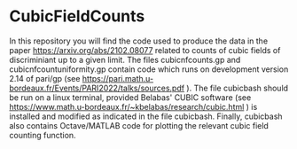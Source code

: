 # CubicFieldCounts

In this repository you will find the code used to produce the data in the paper https://arxiv.org/abs/2102.08077 related to counts of cubic fields of discriminiant up to a given limit. The files cubicnfcounts.gp and cubicnfcountuniformity.gp contain code which runs on development version 2.14 of pari/gp (see https://pari.math.u-bordeaux.fr/Events/PARI2022/talks/sources.pdf ). The file cubicbash should be run on a linux terminal, provided Belabas' CUBIC software (see https://www.math.u-bordeaux.fr/~kbelabas/research/cubic.html ) is installed and modified as indicated in the file cubicbash. Finally, cubicbash also contains Octave/MATLAB code for plotting the relevant cubic field counting function. 

  
